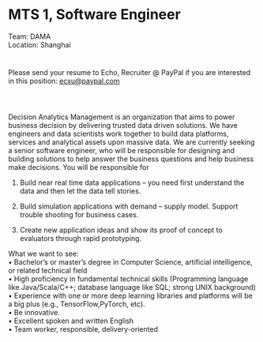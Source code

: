 MTS 1, Software Engineer
=
Team: DAMA
   <br />
Location: Shanghai
#
Please send your resume to Echo, Recruiter @ PayPal if you are interested in this position: ecxu@paypal.com
#

   <br />Decision Analytics Management is an organization that aims to power business decision by delivering trusted data driven solutions. We have engineers and data scientists work together to build data platforms, services and analytical assets upon massive data. We are currently seeking a senior software engineer, who will be responsible for designing and building solutions to help answer the business questions and help business make decisions. You will be responsible for

1. Build near real time data applications – you need first understand the data and then let the data tell stories. 

2. Build simulation applications with demand – supply model. Support trouble shooting for business cases. 

3. Create new application ideas and show its proof of concept to evaluators through rapid prototyping.

   
 What we want to see:
    <br />
• Bachelor’s or master’s degree in Computer Science, artificial intelligence, or related technical field
   <br />
• High proficiency in fundamental technical skills (Programming language like Java/Scala/C++; database language like SQL; strong UNIX background)
   <br />
• Experience with one or more deep learning libraries and platforms will be a big plus (e.g., TensorFlow,PyTorch, etc).
   <br />
• Be innovative.
   <br />
• Excellent spoken and written English
   <br />
• Team worker, responsible, delivery-oriented
  

